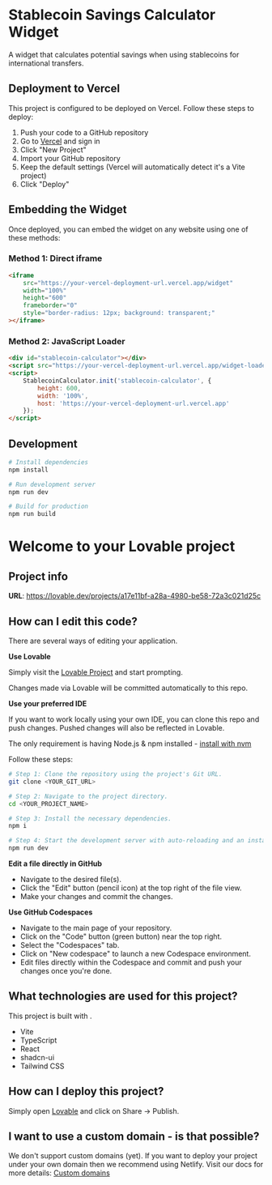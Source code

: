 # Stablecoin Savings Calculator Widget

A widget that calculates potential savings when using stablecoins for international transfers.

## Deployment to Vercel

This project is configured to be deployed on Vercel. Follow these steps to deploy:

1. Push your code to a GitHub repository
2. Go to [Vercel](https://vercel.com) and sign in
3. Click "New Project"
4. Import your GitHub repository
5. Keep the default settings (Vercel will automatically detect it's a Vite project)
6. Click "Deploy"

## Embedding the Widget

Once deployed, you can embed the widget on any website using one of these methods:

### Method 1: Direct iframe

```html
<iframe
    src="https://your-vercel-deployment-url.vercel.app/widget"
    width="100%"
    height="600"
    frameborder="0"
    style="border-radius: 12px; background: transparent;"
></iframe>
```

### Method 2: JavaScript Loader

```html
<div id="stablecoin-calculator"></div>
<script src="https://your-vercel-deployment-url.vercel.app/widget-loader.js"></script>
<script>
    StablecoinCalculator.init('stablecoin-calculator', {
        height: 600,
        width: '100%',
        host: 'https://your-vercel-deployment-url.vercel.app'
    });
</script>
```

## Development

```bash
# Install dependencies
npm install

# Run development server
npm run dev

# Build for production
npm run build
```
# Welcome to your Lovable project

## Project info

**URL**: https://lovable.dev/projects/a17e11bf-a28a-4980-be58-72a3c021d25c

## How can I edit this code?

There are several ways of editing your application.

**Use Lovable**

Simply visit the [Lovable Project](https://lovable.dev/projects/a17e11bf-a28a-4980-be58-72a3c021d25c) and start prompting.

Changes made via Lovable will be committed automatically to this repo.

**Use your preferred IDE**

If you want to work locally using your own IDE, you can clone this repo and push changes. Pushed changes will also be reflected in Lovable.

The only requirement is having Node.js & npm installed - [install with nvm](https://github.com/nvm-sh/nvm#installing-and-updating)

Follow these steps:

```sh
# Step 1: Clone the repository using the project's Git URL.
git clone <YOUR_GIT_URL>

# Step 2: Navigate to the project directory.
cd <YOUR_PROJECT_NAME>

# Step 3: Install the necessary dependencies.
npm i

# Step 4: Start the development server with auto-reloading and an instant preview.
npm run dev
```

**Edit a file directly in GitHub**

- Navigate to the desired file(s).
- Click the "Edit" button (pencil icon) at the top right of the file view.
- Make your changes and commit the changes.

**Use GitHub Codespaces**

- Navigate to the main page of your repository.
- Click on the "Code" button (green button) near the top right.
- Select the "Codespaces" tab.
- Click on "New codespace" to launch a new Codespace environment.
- Edit files directly within the Codespace and commit and push your changes once you're done.

## What technologies are used for this project?

This project is built with .

- Vite
- TypeScript
- React
- shadcn-ui
- Tailwind CSS

## How can I deploy this project?

Simply open [Lovable](https://lovable.dev/projects/a17e11bf-a28a-4980-be58-72a3c021d25c) and click on Share -> Publish.

## I want to use a custom domain - is that possible?

We don't support custom domains (yet). If you want to deploy your project under your own domain then we recommend using Netlify. Visit our docs for more details: [Custom domains](https://docs.lovable.dev/tips-tricks/custom-domain/)
